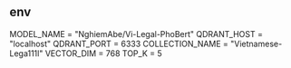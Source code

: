## env

MODEL_NAME = "NghiemAbe/Vi-Legal-PhoBert"
QDRANT_HOST = "localhost"
QDRANT_PORT = 6333
COLLECTION_NAME = "Vietnamese-Lega111l"
VECTOR_DIM = 768
TOP_K = 5